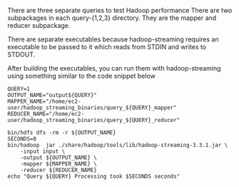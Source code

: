 There are three separate queries to test Hadoop performance
There are two subpackages in each query-{1,2,3} directory. They are the mapper and reducer subpackage.

There are separate executables because hadoop-streaming requires an executable to be passed to it which reads from STDIN and writes to STDOUT.

After building the executables, you can run them with hadoop-streaming using something similar to the code snippet below

```
QUERY=1
OUTPUT_NAME="output${QUERY}"
MAPPER_NAME="/home/ec2-user/hadoop_streaming_binaries/query_${QUERY}_mapper"
REDUCER_NAME="/home/ec2-user/hadoop_streaming_binaries/query_${QUERY}_reducer"

bin/hdfs dfs -rm -r ${OUTPUT_NAME}
SECONDS=0
bin/hadoop  jar ./share/hadoop/tools/lib/hadoop-streaming-3.3.1.jar \
	-input input \
	-output ${OUTPUT_NAME} \
	-mapper ${MAPPER_NAME} \
	-reducer ${REDUCER_NAME}
echo "Query ${QUERY} Processing took $SECONDS seconds"
```

